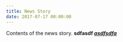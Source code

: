 ```yaml
---
title: News Story
date: 2017-07-17 00:00:00
---
```



Contents of the news story.&nbsp;**sdfasdf&nbsp;*[asdfsdfa](https://www.google.com)***